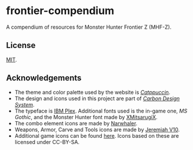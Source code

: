 # frontier-compendium

A compendium of resources for Monster Hunter Frontier Z (MHF-Z).

## License

[MIT](https://github.com/DorielRivalet/frontier-compendium/blob/main/LICENSE.md).

## Acknowledgements

- The theme and color palette used by the website is [*Catppuccin*](https://github.com/catppuccin/catppuccin).
- The design and icons used in this project are part of [*Carbon Design System*](https://github.com/carbon-design-system/carbon-components-svelte).
- The typeface is [IBM Plex](https://github.com/IBM/plex). Additional fonts used is the in-game one, *MS Gothic*, and the Monster Hunter font made by [XMitsarugiX](https://www.deviantart.com/xmitsarugix/art/Monster-Hunter-Font-Type-1-and-2-380816151).
- The combo element icons are made by [Narwhaler](https://fanonmonsterhunter.fandom.com/wiki/User:Narwhaler).
- Weapons, Armor, Carve and Tools icons are made by [Jeremiah V10](https://fanonmonsterhunter.fandom.com/wiki/User:Jeremiah_V10).
- Additional game icons can be found [here](https://fanonmonsterhunter.fandom.com/wiki/Category:Icon). Icons based on these are licensed under CC-BY-SA.
